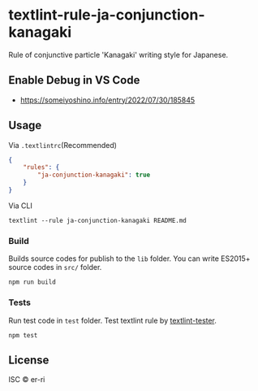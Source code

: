 # textlint-rule-ja-conjunction-kanagaki

Rule of conjunctive particle 'Kanagaki' writing style for Japanese.

## Enable Debug in VS Code
* https://someiyoshino.info/entry/2022/07/30/185845

## Usage

Via `.textlintrc`(Recommended)

```json
{
    "rules": {
        "ja-conjunction-kanagaki": true
    }
}
```

Via CLI

```
textlint --rule ja-conjunction-kanagaki README.md
```

### Build

Builds source codes for publish to the `lib` folder.
You can write ES2015+ source codes in `src/` folder.

    npm run build

### Tests

Run test code in `test` folder.
Test textlint rule by [textlint-tester](https://github.com/textlint/textlint-tester).

    npm test

## License

ISC © er-ri
